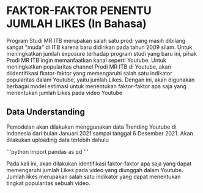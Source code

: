 # FAKTOR-FAKTOR PENENTU JUMLAH LIKES (In Bahasa)

Program Studi MR ITB merupakan salah satu prodi yang masih dibilang sangat "muda" di ITB karena baru didirikan pada tahun 2009 silam. Untuk meningkatkan jumlah exposure
terhadap program studi yang baru ini, pihak Prodi MR ITB ingin memanfaatkan kanal seperti Youtube. Untuk meningkatkan popularitas channel Prodi MR ITB di Youtube,
akan diidentifikasi fkator-faktor yang memengaruhi salah satu indikator popularitas dalam Youtube, yaitu jumlah Likes. Dengan ini, akan digunakan berbagai model estimasi
untuk menentukan faktor-faktor apa saja yang menentukan jumlah Likes pada video Youtube

## Data Understanding
Pemodelan akan dilakukan menggunakan data Trending Youtube di Indonesia dari bulan Januari 2021 sampai tanggal 6 Desember 2021. Akan dilakukan uploading data terlebih dahulu

'''python
import pandas as pd
'''

Pada kali ini, akan dilakukan identifikasi faktor-faktor apa saja yang dapat memengaruhi jumlah Likes pada video yang diunggah dalam Youtube. Jumlah likes merupakan salah satu
indikator yang dapat menentukan tingkat popularitas sebuah video.
